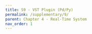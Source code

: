 ```yaml
---
title: S9 - VST Plugin (Pd/Py)
permalink: /supplementary/9/
parent: Chapter 4 - Real-Time System
nav_order: 1
---
```



